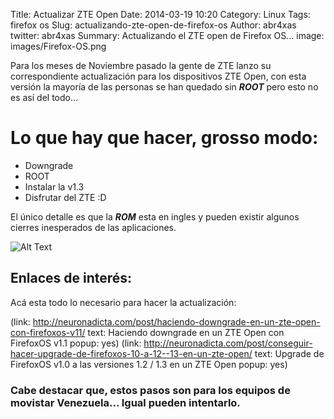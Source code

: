 Title: Actualizar ZTE Open
Date: 2014-03-19 10:20
Category: Linux
Tags: firefox os
Slug: actualizando-zte-open-de-firefox-os
Author: abr4xas
twitter: abr4xas
Summary: Actualizando el ZTE open de Firefox OS...
image: images/Firefox-OS.png


Para los meses de Noviembre pasado la gente de ZTE lanzo su correspondiente actualización para los dispositivos ZTE Open, con esta versión la mayoría de las personas se han quedado sin ***ROOT*** pero esto no es así del todo...

# Lo que hay que hacer, grosso modo:

 * Downgrade
 * ROOT
 * Instalar la v1.3
 * Disfrutar del ZTE :D

El único detalle es que la ***ROM*** esta en ingles y pueden existir algunos cierres inesperados de las aplicaciones.


![Alt Text]({filename}/images/2014-03-18-13-23-30.png)

## Enlaces de interés:
Acá esta todo lo necesario para hacer la actualización: 

(link: http://neuronadicta.com/post/haciendo-downgrade-en-un-zte-open-con-firefoxos-v11/ text: Haciendo downgrade en un ZTE Open con FirefoxOS v1.1 popup: yes)
(link: http://neuronadicta.com/post/conseguir-hacer-upgrade-de-firefoxos-10-a-12--13-en-un-zte-open/ text: Upgrade de FirefoxOS v1.0 a las versiones 1.2 / 1.3 en un ZTE Open popup: yes)

### Cabe destacar que, estos pasos son para los equipos de movistar Venezuela... Igual pueden intentarlo.